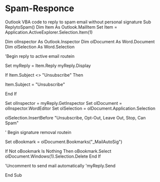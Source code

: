 # Spam-Responce
Outlook VBA code to reply to spam email without personal signature
Sub ReplytoSpam()
Dim Item As Outlook.MailItem
Set Item = Application.ActiveExplorer.Selection.Item(1)

Dim olInspector As Outlook.Inspector
Dim olDocument As Word.Document
Dim olSelection As Word.Selection

'Begin reply to active email routein

Set myReply = Item.Reply
myReply.Display

If Item.Subject <> "Unsubscribe" Then

Item.Subject = "Unsubscribe"

End If

Set olInspector = myReply.GetInspector
Set olDocument = olInspector.WordEditor
Set olSelection = olDocument.Application.Selection

olSelection.InsertBefore "Unsubscribe, Opt-Out, Leave Out, Stop, Can Spam"
                                              
' Begin signature removal routein

Set oBookmark = olDocument.Bookmarks("_MailAutoSig")

If Not oBookmark Is Nothing Then
   oBookmark.Select
   olDocument.Windows(1).Selection.Delete
End If

'Uncomment to send mail automatically
'myReply.Send

End Sub
